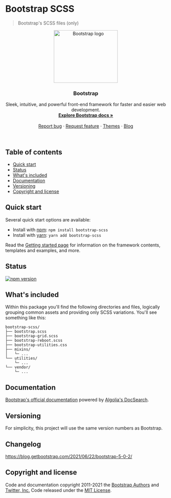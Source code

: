 # Bootstrap SCSS

> Bootstrap's SCSS files (only)

<p align="center">
  <a href="https://getbootstrap.com/">
    <img src="https://getbootstrap.com/docs/5.0/assets/brand/bootstrap-logo-shadow.png" alt="Bootstrap logo" width="200" height="165">
  </a>
</p>

<h3 align="center">Bootstrap</h3>

<p align="center">
  Sleek, intuitive, and powerful front-end framework for faster and easier web development.
  <br>
  <a href="https://getbootstrap.com/docs/5.0/"><strong>Explore Bootstrap docs »</strong></a>
  <br>
  <br>
  <a href="https://github.com/twbs/bootstrap/issues/new?template=bug_report.md">Report bug</a>
  ·
  <a href="https://github.com/twbs/bootstrap/issues/new?template=feature_request.md">Request feature</a>
  ·
  <a href="https://themes.getbootstrap.com/">Themes</a>
  ·
  <a href="https://blog.getbootstrap.com/">Blog</a>
</p>

<br>

## Table of contents

- [Quick start](#quick-start)
- [Status](#status)
- [What's included](#whats-included)
- [Documentation](#documentation)
- [Versioning](#versioning)
- [Copyright and license](#copyright-and-license)

## Quick start

Several quick start options are available:

- Install with [npm](https://www.npmjs.com/): `npm install bootstrap-scss`
- Install with [yarn](https://yarnpkg.com/): `yarn add bootstrap-scss`

Read the [Getting started page](https://getbootstrap.com/docs/5.0/getting-started/introduction/) for information on the framework contents, templates and examples, and more.

## Status

[![npm version](https://img.shields.io/npm/v/bootstrap-scss.svg)](https://www.npmjs.com/package/bootstrap-scss)

## What's included

Within this package you'll find the following directories and files, logically grouping common assets and providing only SCSS variations. You'll see something like this:

```
bootstrap-scss/
├── bootstrap.scss
├── bootstrap-grid.scss
├── bootstrap-reboot.scss
├── bootstrap-utilities.css
├── mixins/
│   └─ ...
└── utilities/
    └─ ...
└── vendor/
    └─ ...
```

## Documentation

[Bootstrap's official documentation](https://getbootstrap.com/) powered by [Algolia's DocSearch](https://community.algolia.com/docsearch/).

## Versioning

For simplicity, this project will use the same version numbers as Bootstrap.

## Changelog

https://blog.getbootstrap.com/2021/06/22/bootstrap-5-0-2/

## Copyright and license

Code and documentation copyright 2011-2021 the [Bootstrap Authors](https://github.com/twbs/bootstrap/graphs/contributors) and [Twitter, Inc.](https://twitter.com) Code released under the [MIT License](https://github.com/twbs/bootstrap/blob/main/LICENSE).

